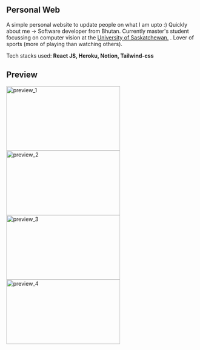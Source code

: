 ## Personal Web

A simple personal website to update people on what I am upto :)
Quickly about me -> Software developer from Bhutan. Currently master's student focussing on computer vision at the [University of Saskatchewan.](https://www.usask.ca/) . Lover of sports (more of playing than watching others).

Tech stacks used: **React JS, Heroku, Notion, Tailwind-css**

## **Preview**

<img src="https://live.staticflickr.com/65535/52233850742_074b6d83dc_z.jpg" width="300" height="170" alt="preview_1">
<img src="https://live.staticflickr.com/65535/52235318710_c4eea1fb4f_z.jpg" width="300" height="170" alt="preview_2">

<img src="https://live.staticflickr.com/65535/52234842798_d8d659eaa0_z.jpg" width="300" height="170" alt="preview_3">
<img src="https://live.staticflickr.com/65535/52235110694_e8804f87d8_z.jpg" width="300" height="170" alt="preview_4">
